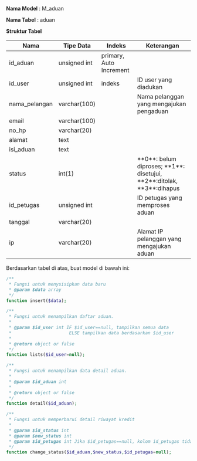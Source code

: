 **Nama Model** : M_aduan

**Nama Tabel** : aduan

**Struktur Tabel**
<table>
  <thead>
    <tr>
      <th>Nama</th>
      <th>Tipe Data</th>
      <th>Indeks</th>
      <th>Keterangan</th>
    </tr>
  </thead>
  <tbody>
    <tr>
      <td>id_aduan</td>
      <td>unsigned int</td>
      <td>primary, Auto Increment</td>
      <td></td>
    </tr>
    <tr>
      <td>id_user</td>
      <td>unsigned int</td>
      <td>indeks</td>
      <td>ID user yang diadukan</td>
    </tr>
    <tr>
      <td>nama_pelangan</td>
      <td>varchar(100)</td>
      <td></td>
      <td>Nama pelanggan yang mengajukan pengaduan</td>
    </tr>
    <tr>
      <td>email</td>
      <td>varchar(100)</td>
      <td></td>
      <td></td>
    </tr>
    <tr>
      <td>no_hp</td>
      <td>varchar(20)</td>
      <td></td>
      <td></td>
    </tr>
    <tr>
      <td>alamat</td>
      <td>text</td>
      <td></td>
      <td></td>
    </tr>
    <tr>
      <td>isi_aduan</td>
      <td>text</td>
      <td></td>
      <td></td>
    </tr>
    <tr>
      <td>status</td>
      <td>int(1)</td>
      <td></td>
      <td>**0**: belum diproses; **1**: disetujui, **2**:ditolak, **3**:dihapus</td>
    </tr>
    <tr>
      <td>id_petugas</td>
      <td>unsigned int</td>
      <td></td>
      <td>ID petugas yang memproses aduan</td>
    </tr>
    <tr>
      <td>tanggal</td>
      <td>varchar(20)</td>
      <td></td>
      <td></td>
    </tr>
    <tr>
      <td>ip</td>
      <td>varchar(20)</td>
      <td></td>
      <td>Alamat IP pelanggan yang mengajukan aduan</td>
    </tr>
  </tbody>
</table>



Berdasarkan tabel di atas, buat model di bawah ini:
```php
/**
 * Fungsi untuk menysisipkan data baru
 * @param $data array
 */
function insert($data);

/**
 * Fungsi untuk menampilkan daftar aduan.
 *
 * @param $id_user int IF $id_user==null, tampilkan semua data
 *                      ELSE tampilkan data berdasarkan $id_user
 *
 * @return object or false
 */
function lists($id_user=null);

/**
 * Fungsi untuk menampilkan data detail aduan.
 *
 * @param $id_aduan int
 *
 * @return object or false
 */
function detail($id_aduan);

/**
 * Fungsi untuk memperbarui detail riwayat kredit
 *
 * @param $id_status int
 * @param $new_status int
 * @param $id_petugas int Jika $id_petugas==null, kolom id_petugas tidak diupdate
 */
function change_status($id_aduan,$new_status,$id_petugas=null);
```
